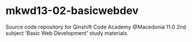 # mkwd13-02-basicwebdev

Source code repository for Qinshift Code Academy @Macedonia 11.0 2nd subject 'Basic Web Development' study materials.
